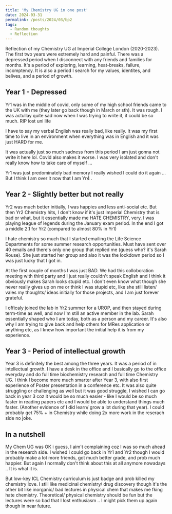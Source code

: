 ```yaml
---
title: 'My Chemistry UG in one post'
date: 2024-03-31
permalink: /posts/2024/03/bp2
tags:
  - Random thoughts
  - Reflection
---
```


Reflection of my Chemistry UG at Imperial College London (2020-2023). The first two years were extremely hard and painful. There was a depressed period when I disconnect with any friends and families for months. It's a period of exploring, learning, heat-breaks, failure, incomptency. It is also a period I search for my values, identites, and belives, and a period of growth.

Year 1 - Depressed
------

Yr1 was in the middle of covid, only some of my high school friends came to the UK with me (they later go back though in March or sth). It was rough. I was actullay quite sad now when I was trying to write it, it could be so much. RIP lost uni life

I have to say my verbal English was really bad, like really. It was my first time to live in an environment when everything was in English and it was just HARD for me.

It was actually just so much sadness from this period I am just gonna not write it here lol. Covid also makes it worse. I was very isolated and don't really know how to take care of myself ... 

Yr1 was just predominately bad memory I really wished I could do it again ... But I think I am over it now that I am Yr4 .

Year 2 - Slightly better but not really
------

Yr2 was much better initially, I was happies and less anti-social etc. But then Yr2 Chemistry hits, I don't know if it's just Imperial Chemistry that is bad or what, but it essentially made me HATE CHEMISTRY, very. I was playing league of legends during the January exam period. In the end I got a middle 2.1 for Yr2 (compared to almost 80% in Yr1)

I hate chemistry so much that I started emailing the Life Science Departments for some summer research opportunities. Must have sent over 40 emails and there's only one group that replied me (guess who? it's Sarah Rouse). She just started her group and also it was the lockdown period so I was just lucky that I got in.

At the first couple of months I was just BAD. We had this colloboration meeting with third party and I just really couldn't speak English and I think it obviously makes Sarah looks stupid etc. I don't even know what though she never really gives up on me or think I was stupid etc, like she still listen/ vales my thoughts/ ideas initially for those projects, and I am just forever grateful.

I officaly joined the lab in Yr2 summer for a UROP, and then stayed during term-time as well, and now I'm still an active member in the lab. Sarah essentially shaped who I am today, both as a person and my career. It's also why I am trying to give back and help others for MRes application or anything etc, as I knew how important the initial help it is from my experience.

Year 3 - Period of intellectual growth
------

Year 3 is definitely the best among the three years. It was a period of in intellectual growth. I have a desk in the office and I basically go to the office everyday and do full time biochemistry research and full time Chemistry UG. I think I become more much smarter after Year 3, with also first experience of Poster presentation in a conference etc. It was also quite struggling or challenging as well but it was good struggle, I wished I can go back in year 3 coz it would be so much easier - like I would be so much faster in reading papers etc and I would be able to understand things much faster. (Another evidence of I did learn/ grow a lot during that year). I could probably get 75% + in Chemistry while doing 2x more work in the reserach side no joke.

In a nutshell
------

My Chem UG was OK i guess, I aim't complaining coz I was so much ahead in the research side. I wished I could go back in Yr1 and Yr2 though I would probably make a lot more friends, got much better grade, and prob much happier. But again I normally don't think about this at all anymore nowadays .. It is what it is.

But low-key ICL Chemistry curriculum is just badge and prob killed my chemistry love. I still like medicinal chemistry/ drug discovery though it's the other bit like inorganic/ bad lectures in physical chem that makes me fking hate chemistry. Theoretical/ physical chemistry should be fun but the lectures were so bad that I lost enthusiasm .. I might pick them up again though in near future.
